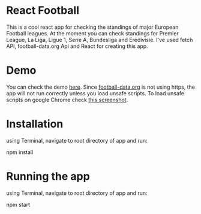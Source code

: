 # React Football
This is a cool react app for checking the standings of major European Football leagues. At the moment you can check standings for Premier League, La Liga, Ligue 1, Serie A, Bundesliga and Eredivisie. I've used fetch API, football-data.org Api and React for creating this app.

# Demo
You can check the demo <a href="https://imandb.github.io/react-football/" target="_blank">here</a>. Since <a href="http://www.football-data.org/index" target="_blank">football-data.org</a> is not using https, the app will not run correctly unless you load unsafe scripts. To load unsafe scripts on google Chrome check <a href="http://res.cloudinary.com/eranux/image/upload/v1509262513/Screenshot_1_eotojp.png" target="_blank">this screenshot</a>. 

# Installation
using Terminal, navigate to root directory of app and run: 

npm install

# Running the app
using Terminal, navigate to root directory of app and run:

npm start
